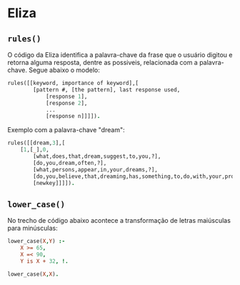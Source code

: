 # Eliza

## `rules()`

O código da Eliza identifica a palavra-chave da frase que o usuário digitou e retorna alguma resposta, dentre as possiveis, relacionada com a palavra-chave. Segue abaixo o modelo:
```prolog
rules([[keyword, importance of keyword],[
        [pattern #, [the pattern], last response used,
            [response 1],
            [response 2],
            ...
            [response n]]]]).
```
Exemplo com a palavra-chave "dream":
```prolog
rules([[dream,3],[
	[1,[_],0,
		[what,does,that,dream,suggest,to,you,?],
		[do,you,dream,often,?],
		[what,persons,appear,in,your,dreams,?],
		[do,you,believe,that,dreaming,has,something,to,do,with,your,problem,?],
		[newkey]]]]).
``` 

## `lower_case()`

No trecho de código abaixo acontece a transformação de letras maiúsculas para minúsculas:
```prolog
lower_case(X,Y) :-
	X >= 65,
	X =< 90,
	Y is X + 32, !.

lower_case(X,X).
```
